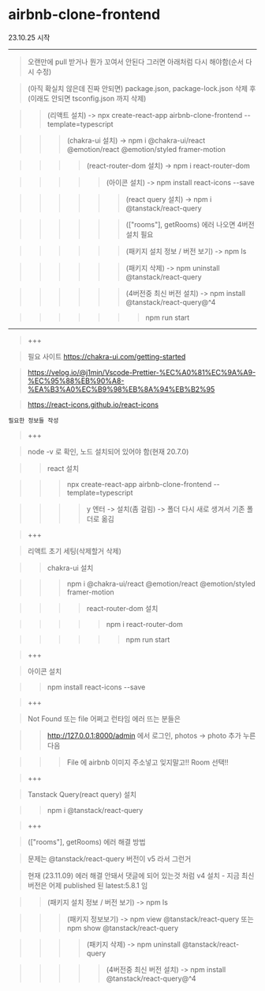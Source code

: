 # airbnb-clone-frontend

23.10.25 시작

---

> 오랜만에 pull 받거나 뭔가 꼬여서 안된다 그러면 아래처럼 다시 해야함(순서 다시 수정)

> (아직 확실치 않은데 진짜 안되면) package.json, package-lock.json 삭제 후(이래도 안되면 tsconfig.json 까지 삭제)

> > (리액트 설치) -> npx create-react-app airbnb-clone-frontend --template=typescript

> > > (chakra-ui 설치) -> npm i @chakra-ui/react @emotion/react @emotion/styled framer-motion

> > > > (react-router-dom 설치) -> npm i react-router-dom

> > > > > (아이콘 설치) -> npm install react-icons --save

> > > > > > (react query 설치) -> npm i @tanstack/react-query

> > > > > > (["rooms"], getRooms) 에러 나오면 4버전 설치 필요

> > > > > > (패키지 설치 정보 / 버전 보기) -> npm ls

> > > > > > (패키지 삭제) -> npm uninstall @tanstack/react-query

> > > > > > (4버전중 최신 버전 설치) -> npm install @tanstack/react-query@^4

> > > > > > > npm run start

---

> +++

> 필요 사이트
> https://chakra-ui.com/getting-started

> https://velog.io/@j1min/Vscode-Prettier-%EC%A0%81%EC%9A%A9-%EC%95%88%EB%90%A8-%EA%B3%A0%EC%B9%98%EB%8A%94%EB%B2%95

> https://react-icons.github.io/react-icons

`필요한 정보들 작성`

> +++

> node -v 로 확인, 노드 설치되어 있어야 함(현재 20.7.0)

> > react 설치

> > > npx create-react-app airbnb-clone-frontend --template=typescript

> > > > y 엔터 -> 설치(좀 걸림) -> 폴더 다시 새로 생겨서 기존 폴더로 옮김

> +++

> 리액트 초기 세팅(삭제할거 삭제)

>

> > chakra-ui 설치

> > > npm i @chakra-ui/react @emotion/react @emotion/styled framer-motion

> > > > react-router-dom 설치

> > > > > npm i react-router-dom

> > > > > > npm run start

> +++

> 아이콘 설치

> > npm install react-icons --save

> +++

> Not Found 또는 file 어쩌고 런타임 에러 뜨는 분들은

> > http://127.0.0.1:8000/admin 에서 로그인, photos -> photo 추가 누른다음

> > > File 에 airbnb 이미지 주소넣고 잊지말고!! Room 선택!!

> +++

> Tanstack Query(react query) 설치

> > npm i @tanstack/react-query

> +++

> (["rooms"], getRooms) 에러 해결 방법

> 문제는 @tanstack/react-query 버전이 v5 라서 그런거

> 현재 (23.11.09) 에러 해결 안돼서 댓글에 되어 있는것 처럼 v4 설치 - 지금 최신 버전은 어제 published 된 latest:5.8.1 임

> > (패키지 설치 정보 / 버전 보기) -> npm ls

> > > (패키지 정보보기) -> npm view @tanstack/react-query 또는 npm show @tanstack/react-query

> > > > (패키지 삭제) -> npm uninstall @tanstack/react-query

> > > > > (4버전중 최신 버전 설치) -> npm install @tanstack/react-query@^4
